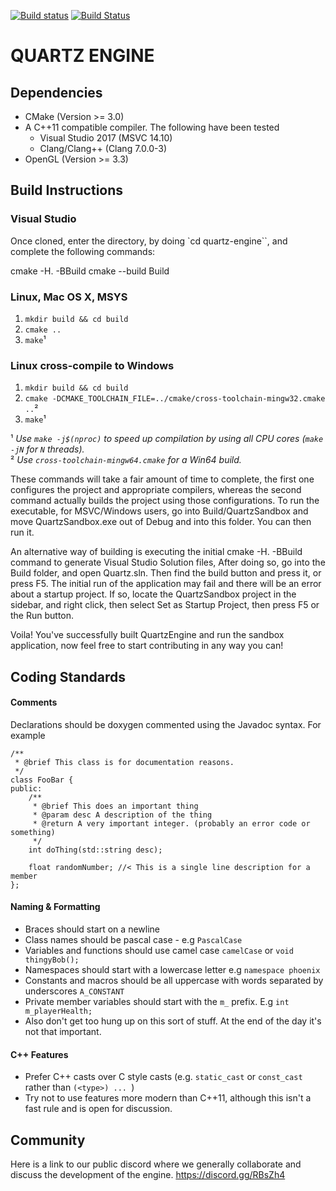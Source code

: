 [![Build status](https://ci.appveyor.com/api/projects/status/ryoqb5xj56jq0e04?svg=true)](https://ci.appveyor.com/project/GentenStudios/quartz-engine) [![Build Status](https://travis-ci.org/GentenStudios/quartz-engine.svg?branch=develop)](https://travis-ci.org/GentenStudios/quartz-engine)
# QUARTZ ENGINE

## Dependencies

- CMake (Version >= 3.0)
- A C++11 compatible compiler. The following have been tested
  - Visual Studio 2017 (MSVC 14.10)
  - Clang/Clang++ (Clang 7.0.0-3)
- OpenGL (Version >= 3.3)

## Build Instructions
### Visual Studio

Once cloned, enter the directory, by doing `cd quartz-engine``, and complete the following commands:

<dl>
cmake -H. -BBuild
cmake --build Build
</dl>

### Linux, Mac OS X, MSYS

  1. `mkdir build && cd build`
  2. `cmake ..`
  3. `make`¹

### Linux cross-compile to Windows

  1. `mkdir build && cd build`
  2. `cmake -DCMAKE_TOOLCHAIN_FILE=../cmake/cross-toolchain-mingw32.cmake ..`²
  3. `make`¹

¹ *Use `make -j$(nproc)` to speed up compilation by using all CPU cores (`make -jN` for `N` threads).*  
² *Use `cross-toolchain-mingw64.cmake` for a Win64 build.*

These commands will take a fair amount of time to complete, the first one configures the project and appropriate compilers, whereas the second command actually builds the project using those configurations. To run the executable, for MSVC/Windows users, go into Build/QuartzSandbox and move QuartzSandbox.exe out of Debug and into this folder. You can then run it.

An alternative way of building is executing the initial cmake -H. -BBuild command to generate Visual Studio Solution files, After doing so, go into the Build folder, and open Quartz.sln. Then find the build button and press it, or press F5. The initial run of the application may fail and there will be an error about a startup project. If so, locate the QuartzSandbox project in the sidebar, and right click, then select Set as Startup Project, then press F5 or the Run button.

Voila! You've successfully built QuartzEngine and run the sandbox application, now feel free to start contributing in any way you can!

## Coding Standards

#### Comments

Declarations should be doxygen commented using the Javadoc syntax. For example

```
/**
 * @brief This class is for documentation reasons. 
 */
class FooBar {
public:
	/**
	 * @brief This does an important thing
	 * @param desc A description of the thing
	 * @return A very important integer. (probably an error code or something)
	 */
  	int doThing(std::string desc);
  	
  	float randomNumber; //< This is a single line description for a member
};
```

#### Naming & Formatting

- Braces should start on a newline
- Class names should be pascal case - e.g `PascalCase`
- Variables and functions should use camel case `camelCase` or `void thingyBob();`
- Namespaces should start with a lowercase letter e.g `namespace phoenix`
- Constants and macros should be all uppercase with words separated by underscores `A_CONSTANT` 
- Private member variables should start with the `m_` prefix. E.g `int m_playerHealth;`
- Also don't get too hung up on this sort of stuff. At the end of the day it's not that important.

#### C++ Features

- Prefer C++ casts over C style casts (e.g. `static_cast` or `const_cast` rather than `(<type>) ... `)
- Try not to use features more modern than C++11, although this isn't a fast rule and is open for discussion.


## Community
Here is a link to our public discord where we generally collaborate and discuss the development of the engine.
https://discord.gg/RBsZh4
